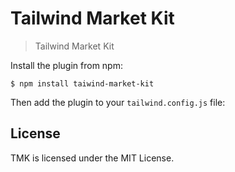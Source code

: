 # Tailwind Market Kit

> Tailwind Market Kit

Install the plugin from npm:

```
$ npm install taiwind-market-kit
```

Then add the plugin to your `tailwind.config.js` file:

## License

TMK is licensed under the MIT License.

